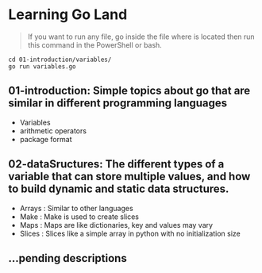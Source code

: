 # Learning Go Land
> If you want to run any file, go inside the file where is located then run this command in the PowerShell or bash.
```
cd 01-introduction/variables/ 
go run variables.go
```
## 01-introduction: Simple topics about go that are similar in different programming languages 
- Variables 
- arithmetic operators 
- package format

## 02-dataSructures:  The different types of a variable that can store multiple values, and how to build dynamic and static data structures.
- Arrays : Similar to other languages
- Make   : Make is used to create slices
- Maps   : Maps are like dictionaries, key and values may vary
- Slices : Slices like a simple array in python with no initialization size

## ...pending descriptions
